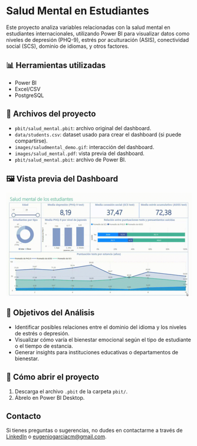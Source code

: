 # Salud Mental en Estudiantes

Este proyecto analiza variables relacionadas con la salud mental en estudiantes internacionales, utilizando Power BI para visualizar datos como niveles de depresión (PHQ-9), estrés por aculturación (ASIS), conectividad social (SCS), dominio de idiomas, y otros factores.

## 📊 Herramientas utilizadas
- Power BI
- Excel/CSV
- PostgreSQL

## 📁 Archivos del proyecto
- `pbit/salud_mental.pbit`: archivo original del dashboard.
- `data/students.csv`: dataset usado para crear el dashboard (si puede compartirse).
- `images/saludmental_demo.gif`: interacción del dashboard.
- `images/salud_mental.pdf`: vista previa del dashboard.
- `pbit/salud_mental.pbit`: archivo de Power BI.


## 🖼 Vista previa del Dashboard

![Dashboard Preview](images/saludmental_demo.gif)

## 📌 Objetivos del Análisis
- Identificar posibles relaciones entre el dominio del idioma y los niveles de estrés o depresión.
- Visualizar cómo varía el bienestar emocional según el tipo de estudiante o el tiempo de estancia.
- Generar insights para instituciones educativas o departamentos de bienestar.

## 🚀 Cómo abrir el proyecto
1. Descarga el archivo `.pbit` de la carpeta `pbit/`.
2. Ábrelo en Power BI Desktop.

## Contacto

Si tienes preguntas o sugerencias, no dudes en contactarme a través de [LinkedIn](http://www.linkedin.com/in/eugarciadata) o eugeniogarciacm@gmail.com.